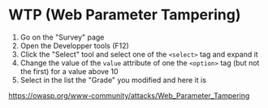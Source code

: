# WTP (Web Parameter Tampering)

1. Go on the "Survey" page
2. Open the Developper tools (F12)
3. Click the "Select" tool and select one of the `<select>` tag and expand it
4. Change the value of the `value` attribute of one the `<option>` tag (but not the first) for a value above 10
5. Select in the list the "Grade" you modified and here it is

https://owasp.org/www-community/attacks/Web_Parameter_Tampering